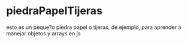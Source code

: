 # piedraPapelTijeras
esto es un peque?o piedra papel o tijeras, de ejemplo, para aprender a manejar objetos y arrays en js
